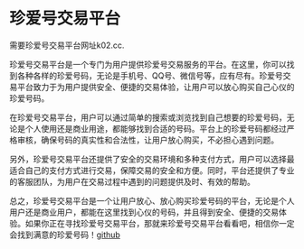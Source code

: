 # 珍爱号交易平台

需要珍爱号交易平台网址k02.cc.

珍爱号交易平台是一个专门为用户提供珍爱号交易服务的平台。在这里，你可以找到各种各样的珍爱号码，无论是手机号、QQ号、微信号等，应有尽有。珍爱号交易平台致力于为用户提供安全、便捷的交易体验，让用户可以放心购买自己心仪的珍爱号码。

在珍爱号交易平台，用户可以通过简单的搜索或浏览找到自己想要的珍爱号码，无论是个人使用还是商业用途，都能够找到合适的号码。平台上的珍爱号码都经过严格审核，确保号码的真实性和合法性，让用户放心购买，不必担心遇到问题。

另外，珍爱号交易平台还提供了安全的交易环境和多种支付方式，用户可以选择最适合自己的支付方式进行交易，保障交易的安全和方便。同时，平台还提供了专业的客服团队，为用户在交易过程中遇到的问题提供及时、有效的帮助。

总之，珍爱号交易平台是一个让用户放心、放心购买珍爱号码的平台，无论是个人用户还是商业用户，都能在这里找到心仪的号码，并且得到安全、便捷的交易体验。如果你正在寻找珍爱号交易平台，那就来珍爱号交易平台看看吧，相信你一定会找到满意的珍爱号码！[github](https://github.com)